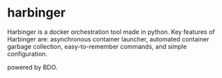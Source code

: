 # harbinger
Harbinger is a docker orchestration tool made in python. Key features of Harbinger are: asynchronous container launcher,
automated container garbage collection, easy-to-remember commands, and simple configuration.

powered by BDO.
